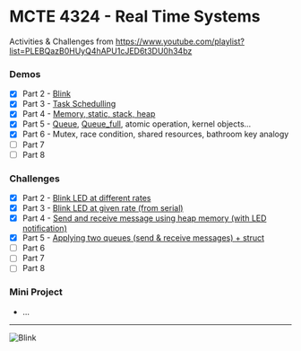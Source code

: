 # MCTE 4324 - Real Time Systems

Activities & Challenges from https://www.youtube.com/playlist?list=PLEBQazB0HUyQ4hAPU1cJED6t3DU0h34bz
### Demos
- [x] Part 2 - [Blink](https://github.com/ahmadfaa1z/Real-Time-Systems/tree/main/Intro_to_RTOS_Exercises/2%20Blink_LED/Blink_demo/Blink_demo.ino)
- [x] Part 3 - [Task Schedulling](https://github.com/ahmadfaa1z/Real-Time-Systems/tree/main/Intro_to_RTOS_Exercises/3%20Task_Schedulling/Task_Schedulling_demo/Task_Schedulling_demo.ino)
- [x] Part 4 - [Memory, static, stack, heap](https://github.com/ahmadfaa1z/Real-Time-Systems/tree/main/Intro_to_RTOS_Exercises/4%20Memory%20Allocation/stack_overflow_demo/stack_overflow_demo.ino)
- [x] Part 5 - [Queue](https://github.com/ahmadfaa1z/Real-Time-Systems/blob/main/Intro_to_RTOS_Exercises/5%20Queue/Queue_demo/Queue_demo.ino), [Queue_full](https://github.com/ahmadfaa1z/Real-Time-Systems/blob/main/Intro_to_RTOS_Exercises/5%20Queue/Queue_full_demo/Queue_full_demo.ino), atomic operation, kernel objects...
- [x] Part 6 - Mutex, race condition, shared resources, bathroom key analogy
- [ ] Part 7
- [ ] Part 8

### Challenges
- [x] Part 2 - [Blink LED at different rates](https://github.com/ahmadfaa1z/Real-Time-Systems/tree/main/Intro_to_RTOS_Exercises/2%20Blink_LED/Blink_diff_rates/Blink_diff_rates.ino)
- [x] Part 3 - [Blink LED at given rate (from serial)](https://github.com/ahmadfaa1z/Real-Time-Systems/tree/main/Intro_to_RTOS_Exercises/3%20Task_Schedulling/Read_from_serial_to_blinkLED/Read_from_serial_to_blinkLED.ino)
- [x] Part 4 - [Send and receive message using heap memory (with LED notification)](https://github.com/ahmadfaa1z/Real-Time-Systems/tree/main/Intro_to_RTOS_Exercises/4%20Memory%20Allocation/Send_and_receive_using_memory/Send_and_receive_using_memory.ino)
- [x] Part 5 - [Applying two queues (send & receive messages) + struct](https://github.com/ahmadfaa1z/Real-Time-Systems/blob/main/Intro_to_RTOS_Exercises/5%20Queue/Two_queues_challenge/Two_queues_challenge.ino)
- [ ] Part 6
- [ ] Part 7
- [ ] Part 8

### Mini Project
- ...
---
![Blink](https://user-images.githubusercontent.com/39882376/111452481-88a9e800-874d-11eb-82bc-adde84f4ccc6.gif)
